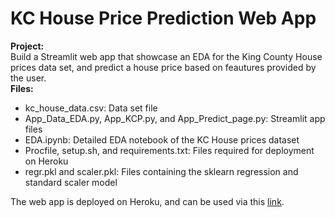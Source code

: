 # KC House Price Prediction Web App

**Project:**  
Build a Streamlit web app that showcase an EDA for the King County House prices data set, and predict 
a house price based on feautures provided by the user.  
**Files:**  
 - kc_house_data.csv: Data set file
 - App_Data_EDA.py, App_KCP.py, and App_Predict_page.py: Streamlit app files
 - EDA.ipynb: Detailed EDA notebook of the KC House prices dataset
 - Procfile, setup.sh, and requirements.txt: Files required for deployment on Heroku
 - regr.pkl and scaler.pkl: Files containing the sklearn regression and standard scaler model

The web app is deployed on Heroku, and can be used via this [link](https://kcp-app.herokuapp.com/).
